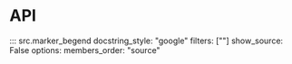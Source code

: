 # API

::: src.marker_begend
    docstring_style: "google"
    filters: [""]
    show_source: False
    options:
        members_order: "source"
